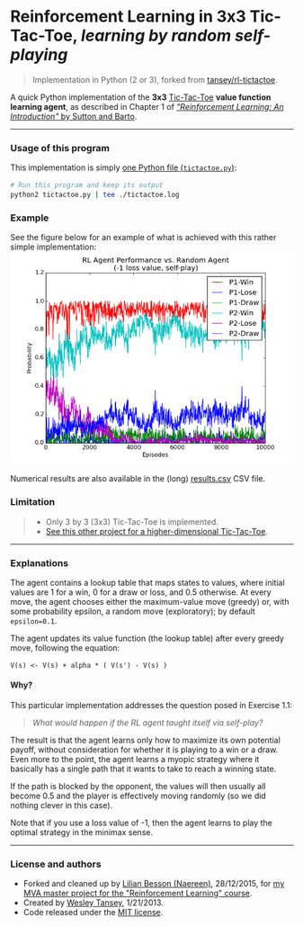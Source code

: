 # Reinforcement Learning in 3x3 Tic-Tac-Toe, *learning by random self-playing*
> Implementation in Python (2 or 3), forked from [tansey/rl-tictactoe](https://github.com/tansey/rl-tictactoe).

A quick Python implementation of the **3x3** [Tic-Tac-Toe](https://en.wikipedia.org/wiki/Tic-Tac-Toe) **value function learning agent**, as described in Chapter 1 of
[*"Reinforcement Learning: An Introduction"* by Sutton and Barto](http://webdocs.cs.ualberta.ca/~sutton/book/the-book.html).

----

### Usage of this program
This implementation is simply [one Python file (``tictactoe.py``)](./tictactoe.py):

```bash
# Run this program and keep its output
python2 tictactoe.py | tee ./tictactoe.log
```

### Example
See the figure below for an example of what is achieved with this rather simple implementation:
![Main example](selfplay_random_-1loss.png "Example of selfplay vs random")

Numerical results are also available in the (long) [results.csv](./results.csv) CSV file.

### Limitation
> - Only 3 by 3 (3x3) Tic-Tac-Toe is implemented.
> - [See this other project for a higher-dimensional Tic-Tac-Toe](http://naereen.github.io/Pengkun--Master-Thesis--2015/).

----

### Explanations
The agent contains a lookup table that maps states to values, where initial values are 1 for a win, 0 for a draw or loss, and 0.5 otherwise.
At every move, the agent chooses either the maximum-value move (greedy) or, with some probability epsilon, a random move (exploratory); by default ``epsilon=0.1``.

The agent updates its value function (the lookup table) after every greedy move, following the equation:

```
V(s) <- V(s) + alpha * ( V(s') - V(s) )
```

#### Why?
This particular implementation addresses the question posed in Exercise 1.1:

> *What would happen if the RL agent taught itself via self-play?*

The result is that the agent learns only how to maximize its own potential payoff,
without consideration for whether it is playing to a win or a draw.
Even more to the point, the agent learns a myopic strategy where it basically has a single path that it wants to take to reach a winning state.

If the path is blocked by the opponent, the values will then usually all become 0.5 and the player is effectively moving randomly (so we did nothing clever in this case).

Note that if you use a loss value of -1, then the agent learns to play the optimal strategy in the minimax sense.

----

### License and authors
- Forked and cleaned up by [Lilian Besson (Naereen)](https://github.com/Naereen), 28/12/2015, for [my MVA master project for the "Reinforcement Learning" course](https://bitbucket.org/lbesson/mva15-project-graph-reinforcement-learning/).
- Created by [Wesley Tansey](https://github.com/tansey/), 1/21/2013.
- Code released under the [MIT license](http://lbesson.mit-license.org).
